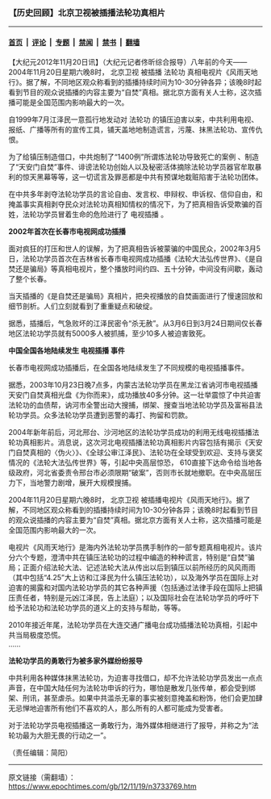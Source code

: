 ### 【历史回顾】北京卫视被插播法轮功真相片

---

#### [首页](../../../..?n3733769) &nbsp;|&nbsp; [评论](../../../../../epoch-comment?n3733769) &nbsp;|&nbsp; [专题](../../../../../epoch-special?n3733769) &nbsp;|&nbsp; [禁闻](../../../../../epoch-news?n3733769) &nbsp;|&nbsp; [禁书](../../../../../books?n3733769) &nbsp;|&nbsp; [翻墙](https://github.com/gfw-breaker/nogfw/blob/master/README.md?n3733769)


<div class="post_content" id="artbody" itemprop="articleBody">
 <!-- article content begin -->
 <p>
  【大纪元2012年11月20日讯】（大纪元记者佟昕综合报导）八年前的今天——2004年11月20日星期六晚8时，
  <ok href="https://www.epochtimes.com/gb/tag/%E5%8C%97%E4%BA%AC%E5%8D%AB%E8%A7%86.html">
   北京卫视
  </ok>
  被插播
  <ok href="https://www.epochtimes.com/gb/tag/%E6%B3%95%E8%BD%AE%E5%8A%9F.html">
   法轮功
  </ok>
  真相电视片《风雨天地行》。据了解，不同地区观众称看到的插播持续时间为10-30分钟各异；该晚8时起看到节目的观众说插播的内容主要为“自焚”真相。据北京方面有关人士称，这次插播可能是全国范围内影响最大的一次。
 </p>
 <p>
  自1999年7月江泽民一意孤行地发动对
  <ok href="https://www.epochtimes.com/gb/tag/%E6%B3%95%E8%BD%AE%E5%8A%9F.html">
   法轮功
  </ok>
  的镇压迫害以来，中共利用电视、报纸、广播等所有的宣传工具，铺天盖地地制造谎言，污蔑、抹黑法轮功、宣传仇恨。
 </p>
 <p>
  为了给镇压制造借口，中共炮制了“1400例”所谓炼法轮功导致死亡的案例 、制造了“天安门自焚”事件、诽谤法轮功创始人以及秘密活体摘除法轮功学员器官牟取暴利的惊天黑幕等等，这一切谎言及罪恶都是中共有预谋地栽赃陷害于法轮功团体。
 </p>
 <p>
  在中共多年剥夺法轮功学员的言论自由、发言权、申辩权、申诉权、信仰自由，和掩盖事实真相剥夺民众对法轮功真相知情权的情况下，为了把真相告诉受欺骗的百姓，法轮功学员冒着生命的危险进行了
  <ok href="https://www.epochtimes.com/gb/tag/%E7%94%B5%E8%A7%86%E6%8F%92%E6%92%AD.html">
   电视插播
  </ok>
  。
 </p>
 <p>
  <b>
   2002年首次在长春市电视网成功插播
  </b>
 </p>
 <p>
  面对疯狂的打压和世人的误解，为了把真相告诉被蒙骗的中国民众，2002年3月5日，法轮功学员首次在吉林省长春市电视网成功插播《法轮大法弘传世界》、《是自焚还是骗局》等真相电视片，整个播放时间约四、五十分钟，中间没有间歇，轰动了整个长春。
 </p>
 <p>
  当天插播的《是自焚还是骗局》真相片，把央视播放的自焚画面进行了慢速回放和细节剖析。人们立刻就看到了重重疑点和破绽。
 </p>
 <p>
  据悉，插播后，气急败坏的江泽民密令“杀无赦”。从3月6日到3月24日期间仅长春地区法轮功学员就有5000多人被抓捕，至少10多人被迫害致死。
 </p>
 <p>
  <b>
   中国全国各地陆续发生
   <ok href="https://www.epochtimes.com/gb/tag/%E7%94%B5%E8%A7%86%E6%8F%92%E6%92%AD.html">
    电视插播
   </ok>
   事件
  </b>
 </p>
 <p>
  长春市电视网成功插播后，在全国各地陆续发生了不同规模的电视插播事件。
 </p>
 <p>
  据悉，2003年10月23日晚7点多，内蒙古法轮功学员在黑龙江省讷河市电视插播天安门自焚真相光盘《为你而来》，成功播放40多分钟。这一壮举震惊了中共迫害法轮功的血债帮，讷河市全警出动大搜捕，绑架、搜查当地法轮功学员及富裕县法轮功学员。众多法轮功学员遭到恶警的毒打、拘留和罚款。
 </p>
 <p>
  2004年新年前后，河北邢台、沙河地区的法轮功学员成功的利用无线电视插播法轮功真相影片。消息说，这次河北电视插播法轮功真相影片内容包括有揭示《天安门自焚真相的〈伪火〉》、《全球公审江泽民》、法轮功在全球受到欢迎、支持与褒奖情况的《法轮大法弘传世界》等，引起中央高层惊恐， 610直接下达命令给当地各级政府，河北省委责令邢台市必须限期“破案”，否则市长就地撤职。在中央高层压力下，当地警力剧增，展开大规模搜捕。
 </p>
 <p>
  2004年11月20日星期六晚8时，
  <ok href="https://www.epochtimes.com/gb/tag/%E5%8C%97%E4%BA%AC%E5%8D%AB%E8%A7%86.html">
   北京卫视
  </ok>
  被插播电视片《风雨天地行》。据了解，不同地区观众称看到的插播持续时间为10-30分钟各异；该晚8时起看到节目的观众说插播的内容主要为“自焚”真相。据北京方面有关人士称，这次插播可能是全国范围内影响最大的一次。
 </p>
 <p>
  电视片《风雨天地行》是海内外法轮功学员携手制作的一部专题真相电视片。该片分六个专题，澄清中共在镇压法轮功的过程中编造的种种谎言，特别是“自焚”骗局；正面介绍法轮大法、记述法轮大法从传出以后到镇压以前所经历的风风雨雨（其中包括“4.25”大上访和江泽民为什么镇压法轮功），以及海外学员在国际上对迫害的揭露和对国内法轮功学员的其它各种声援（包括通过法律手段在国际上把镇压责任者，特别是元凶江泽民，告上法庭）；以及国际社会在法轮功学员的呼吁下给予法轮功和法轮功学员的道义上的支持与帮助，等等。
 </p>
 <p>
  2010年接近年尾，法轮功学员在大连交通广播电台成功插播法轮功真相，引起中共当局极度恐慌。
  <br/>
  ……
 </p>
 <p>
  <b>
   法轮功学员的勇敢行为被多家外媒纷纷报导
  </b>
 </p>
 <p>
  中共利用各种媒体抹黑法轮功，为迫害寻找借口，却不允许法轮功学员发出一点点声音，在中国大陆任何为法轮功申诉的行为，哪怕是散发几张传单，都会受到绑架、刑讯，甚至虐杀。如果中共滥杀无辜的事实被刻意掩盖和粉饰，他们会更加肆无忌惮地迫害所有他们不喜欢的人，那么所有的人都可能成为受害者。
 </p>
 <p>
  对于法轮功学员电视插播这一勇敢行为，海外媒体相继进行了报导，并称之为“法轮功最为大胆无畏的行动之一”。
 </p>
 <p>
  （责任编辑：简阳）
 </p>
 <!-- article content end -->
 <div id="below_article_ad">
 </div>
</div>


---

原文链接（需翻墙）：https://www.epochtimes.com/gb/12/11/19/n3733769.htm